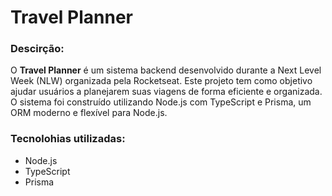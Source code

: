 # Travel Planner

### Descirção:

O **Travel Planner** é um sistema backend desenvolvido durante a Next Level Week (NLW) organizada pela Rocketseat. Este projeto tem como objetivo ajudar usuários a planejarem suas viagens de forma eficiente e organizada. O sistema foi construído utilizando Node.js com TypeScript e Prisma, um ORM moderno e flexível para Node.js.


### Tecnolohias utilizadas:

* Node.js
* TypeScript
* Prisma

